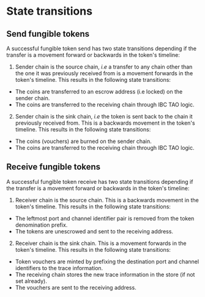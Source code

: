 <!--
order: 3
-->

# State transitions

## Send fungible tokens

A successful fungible token send has two state transitions depending if the transfer is a movement forward or backwards in the token's timeline:

1. Sender chain is the source chain, *i.e* a transfer to any chain other than the one it was previously received from is a movement forwards in the token's timeline. This results in the following state transitions:

- The coins are transferred to an escrow address (i.e locked) on the sender chain.
- The coins are transferred to the receiving chain through IBC TAO logic.

2. Sender chain is the sink chain, *i.e* the token is sent back to the chain it previously received from. This is a backwards movement in the token's timeline. This results in the following state transitions:

- The coins (vouchers) are burned on the sender chain.
- The coins are transferred to the receiving chain through IBC TAO logic.

## Receive fungible tokens

A successful fungible token receive has two state transitions depending if the transfer is a movement forward or backwards in the token's timeline:

1. Receiver chain is the source chain. This is a backwards movement in the token's timeline. This results in the following state transitions:

- The leftmost port and channel identifier pair is removed from the token denomination prefix.
- The tokens are unescrowed and sent to the receiving address.

2. Receiver chain is the sink chain. This is a movement forwards in the token's timeline. This results in the following state transitions:

- Token vouchers are minted by prefixing the destination port and channel identifiers to the trace information.
- The receiving chain stores the new trace information in the store (if not set already).
- The vouchers are sent to the receiving address.

